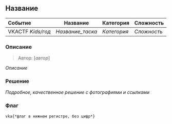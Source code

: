 ## Название

| Событие | Название | Категория | Сложность |
| :------ | ---- | ---- | ---- |
| VKACTF *Kids/год* | *Название_таска* | *Категория* | *Сложность* |

  
### Описание


> Автор: \[*автор*\]
>
*Описание*


### Решение
*Подробное, качественное решение с фотографиями и ссылками*

### Флаг

```
vka{*флаг в нижнем регистре, без цифр*}
```